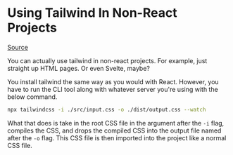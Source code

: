 # Using Tailwind In Non-React Projects

[Source](https://tailwindcss.com/docs/installation)

You can actually use tailwind in non-react projects. For example, just straight up HTML pages. Or even Svelte, maybe?

You install tailwind the same way as you would with React. However, you have to run the CLI tool along with whatever server you're using with the below command.

```bash
npx tailwindcss -i ./src/input.css -o ./dist/output.css --watch
```

What that does is take in the root CSS file in the argument after the `-i` flag, compiles the CSS, and drops the compiled CSS into the output file named after the `-o` flag. This CSS file is then imported into the project like a normal CSS file. 